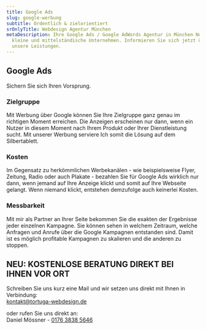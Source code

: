 ```yaml
---
title: Google Ads
slug: google-werbung
subtitle: Ordentlich & zielorientiert
srOnlyTitle: Webdesign Agentur München
metaDescription: Ihre Google Ads / Google AdWords Agentur in München Nord für
  kleine und mittelständische Unternehmen. Informieren Sie sich jetzt über
  unsere Leistungen.
---
```

## Google Ads
Sichern Sie sich Ihren Vorsprung.

### Zielgruppe
Mit Werbung über Google können Sie Ihre Zielgruppe ganz genau im richtigen Moment erreichen. Die Anzeigen erscheinen nur dann, wenn ein Nutzer in diesem Moment nach Ihrem Produkt oder Ihrer Dienstleistung sucht. Mit unserer Werbung serviere Ich somit die Lösung auf dem Silbertablett.

### Kosten
Im Gegensatz zu herkömmlichen Werbekanälen - wie beispielsweise Flyer, Zeitung, Radio oder auch Plakate - bezahlen Sie für Google Ads wirklich nur dann, wenn jemand auf Ihre Anzeige klickt und somit auf Ihre Webseite gelangt. Wenn niemand klickt, entstehen demzufolge auch keinerlei Kosten.

### Messbarkeit
Mit mir als Partner an Ihrer Seite bekommen Sie die exakten der Ergebnisse jeder einzelnen Kampagne. Sie können sehen in welchem Zeitraum, welche Anfragen und Anrufe über die Google Kampagnen entstanden sind. Damit ist es möglich profitable Kampagnen zu skalieren und die anderen zu stoppen.

## NEU: KOSTENLOSE BERATUNG DIREKT BEI IHNEN VOR ORT

Schreiben Sie uns kurz eine Mail und wir setzen uns direkt mit Ihnen in Verbindung:  
[kontakt@tortuga-webdesign.de](mailto:kontakt@tortuga-webdesign.de?subject=Webseite)  

oder rufen Sie uns direkt an:  
Daniel Mössner - [0176 3838 5646](tel:004917638385646)